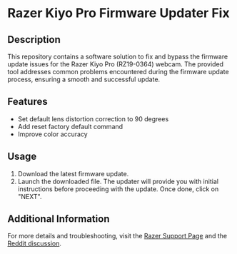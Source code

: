 # Razer Kiyo Pro Firmware Updater Fix

## Description

This repository contains a software solution to fix and bypass the firmware update issues for the Razer Kiyo Pro (RZ19-0364) webcam. The provided tool addresses common problems encountered during the firmware update process, ensuring a smooth and successful update.

## Features

- Set default lens distortion correction to 90 degrees
- Add reset factory default command
- Improve color accuracy

## Usage

1. Download the latest firmware update.
2. Launch the downloaded file. The updater will provide you with initial instructions before proceeding with the update. Once done, click on "NEXT".

## Additional Information

For more details and troubleshooting, visit the [Razer Support Page](https://rzr.to/VdKPPH) and the [Reddit discussion](https://www.reddit.com/r/razer/comments/17ku6zv/razer_kiyo_pro_rz190364_cant_update_firmware/).
